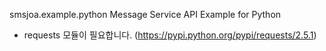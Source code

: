 smsjoa.example.python
Message Service API Example for Python

- requests 모듈이 필요합니다. (https://pypi.python.org/pypi/requests/2.5.1)